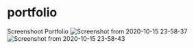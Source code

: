 # portfolio

Screenshoot Portfolio
![Screenshot from 2020-10-15 23-58-37](https://user-images.githubusercontent.com/61405169/96162204-74658300-0f42-11eb-97bc-c29a73e05f02.png)
![Screenshot from 2020-10-15 23-58-43](https://user-images.githubusercontent.com/61405169/96162193-729bbf80-0f42-11eb-93e2-8f77f7ac238a.png)
